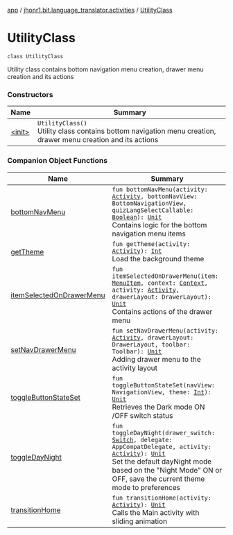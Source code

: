 [app](../../index.md) / [jhonr1.bit.language_translator.activities](../index.md) / [UtilityClass](./index.md)

# UtilityClass

`class UtilityClass`

Utility class contains bottom navigation menu creation, drawer menu creation and its actions

### Constructors

| Name | Summary |
|---|---|
| [&lt;init&gt;](-init-.md) | `UtilityClass()`<br>Utility class contains bottom navigation menu creation, drawer menu creation and its actions |

### Companion Object Functions

| Name | Summary |
|---|---|
| [bottomNavMenu](bottom-nav-menu.md) | `fun bottomNavMenu(activity: `[`Activity`](https://developer.android.com/reference/android/app/Activity.html)`, bottomNavView: BottomNavigationView, quizLangSelectCallable: `[`Boolean`](https://kotlinlang.org/api/latest/jvm/stdlib/kotlin/-boolean/index.html)`): `[`Unit`](https://kotlinlang.org/api/latest/jvm/stdlib/kotlin/-unit/index.html)<br>Contains logic for the bottom navigation menu items |
| [getTheme](get-theme.md) | `fun getTheme(activity: `[`Activity`](https://developer.android.com/reference/android/app/Activity.html)`): `[`Int`](https://kotlinlang.org/api/latest/jvm/stdlib/kotlin/-int/index.html)<br>Load the background theme |
| [itemSelectedOnDrawerMenu](item-selected-on-drawer-menu.md) | `fun itemSelectedOnDrawerMenu(item: `[`MenuItem`](https://developer.android.com/reference/android/view/MenuItem.html)`, context: `[`Context`](https://developer.android.com/reference/android/content/Context.html)`, activity: `[`Activity`](https://developer.android.com/reference/android/app/Activity.html)`, drawerLayout: DrawerLayout): `[`Unit`](https://kotlinlang.org/api/latest/jvm/stdlib/kotlin/-unit/index.html)<br>Contains actions of the drawer menu |
| [setNavDrawerMenu](set-nav-drawer-menu.md) | `fun setNavDrawerMenu(activity: `[`Activity`](https://developer.android.com/reference/android/app/Activity.html)`, drawerLayout: DrawerLayout, toolbar: Toolbar): `[`Unit`](https://kotlinlang.org/api/latest/jvm/stdlib/kotlin/-unit/index.html)<br>Adding drawer menu to the activity layout |
| [toggleButtonStateSet](toggle-button-state-set.md) | `fun toggleButtonStateSet(navView: NavigationView, theme: `[`Int`](https://kotlinlang.org/api/latest/jvm/stdlib/kotlin/-int/index.html)`): `[`Unit`](https://kotlinlang.org/api/latest/jvm/stdlib/kotlin/-unit/index.html)<br>Retrieves the Dark mode ON /OFF switch status |
| [toggleDayNight](toggle-day-night.md) | `fun toggleDayNight(drawer_switch: `[`Switch`](https://developer.android.com/reference/android/widget/Switch.html)`, delegate: AppCompatDelegate, activity: `[`Activity`](https://developer.android.com/reference/android/app/Activity.html)`): `[`Unit`](https://kotlinlang.org/api/latest/jvm/stdlib/kotlin/-unit/index.html)<br>Set the default dayNight mode based on the "Night Mode" ON or OFF, save the current theme mode to preferences |
| [transitionHome](transition-home.md) | `fun transitionHome(activity: `[`Activity`](https://developer.android.com/reference/android/app/Activity.html)`): `[`Unit`](https://kotlinlang.org/api/latest/jvm/stdlib/kotlin/-unit/index.html)<br>Calls the Main activity with sliding animation |
